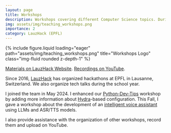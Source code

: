```yaml
---
layout: page
title: Workshops
description: Workshops covering different Computer Science topics. During Fall and Spring semesters.
img: assets/img/teaching_workshops.png
importance: 2
category: LauzHack (EPFL)
---
```


<div class="row">
    <div class="col-sm mt-3 mt-md-0">
        {% include figure.liquid loading="eager" path="assets/img/teaching_workshops.png" title="Workshops Logo" class="img-fluid rounded z-depth-1" %}
    </div>
</div>

[Materials on LauzHack Website](https://lauzhack.com/workshops). [Recordings on YouTube](https://www.youtube.com/@lauzhack3906).

Since 2016, [LauzHack](https://lauzhack.com/) has organized hackathons at EPFL in Lausanne, Switzerland. We also organize tech talks during the school year.

I joined the team in May 2024. I enhanced our [Python-Dev-Tips](https://github.com/ebezzam/python-dev-tips) workshop by adding more information about [Hydra](https://hydra.cc/docs/intro/)-based configuration. This Fall, I gave a workshop about the development of an [intelligent voice assistant](https://github.com/Blinorot/AudioBot) using LLMs and ASR/TTS models.

I also provide assistance with the organization of other workshops, record them and upload on YouTube.